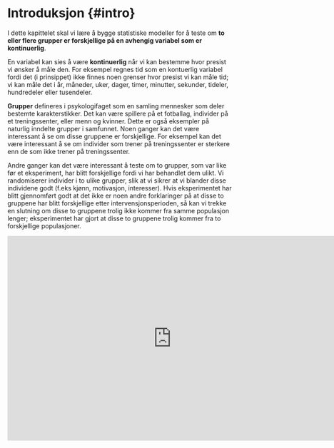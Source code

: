 # Introduksjon {#intro}

I dette kapittelet skal vi lære å bygge statistiske modeller for å teste om **to eller flere grupper er forskjellige på en avhengig variabel som er kontinuerlig**. 

En variabel kan sies å være **kontinuerlig** når vi kan bestemme hvor presist vi ønsker å måle den. For eksempel regnes tid som en kontuerlig variabel fordi det (i prinsippet) ikke finnes noen grenser hvor presist vi kan måle tid; vi kan måle det i år, måneder, uker, dager, timer, minutter, sekunder, tideler, hundredeler eller tusendeler.

**Grupper** defineres i psykologifaget som en samling mennesker som deler bestemte karakterstikker. Det kan være spillere på et fotballag, individer på et treningssenter, eller menn og kvinner. Dette er også eksempler på naturlig inndelte grupper i samfunnet. Noen ganger kan det være interessant å se om disse gruppene er forskjellige. For eksempel kan det være interessant å se om individer som trener på treningssenter er sterkere enn de som ikke trener på treningssenter.

Andre ganger kan det være interessant å teste om to grupper, som var like før et eksperiment, har blitt forskjellige fordi vi har behandlet dem ulikt. Vi randomiserer individer i to ulike grupper, slik at vi sikrer at vi blander disse individene godt (f.eks kjønn, motivasjon, interesser). Hvis eksperimentet har blitt gjennomført godt at det ikke er noen andre forklaringer på at disse to gruppene har blitt forskjellige etter intervensjonsperioden, så kan vi trekke en slutning om disse to gruppene trolig ikke kommer fra samme populasjon lenger; eksperimentet har gjort at disse to gruppene trolig kommer fra to forskjellige populasjoner. 

<iframe width="734" height="459" src="https://www.youtube.com/embed/jV5d3V31PCA" title="YouTube video player" frameborder="0" allow="accelerometer; autoplay; clipboard-write; encrypted-media; gyroscope; picture-in-picture" allowfullscreen></iframe>
